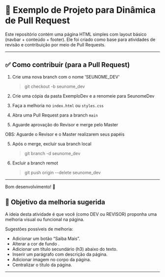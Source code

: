 # 📝 Exemplo de Projeto para Dinâmica de Pull Request

Este repositório contém uma página HTML simples com layout básico (navbar + conteúdo + footer).
Ele foi criado como base para atividades de revisão e contribuição por meio de Pull Requests.

---

## ✅ Como contribuir (para a Pull Request)

1. Crie uma nova branch com o nome 'SEUNOME_DEV'
    > git checkout -b seunome_dev

3. Crie uma cópia da pasta ExemploDev e a  renomeie para SeunomeDev

2. Faça a melhoria no `index.html` ou `styles.css`

3. Abra uma Pull Request para a branch `main`

4. Aguarde aprovação do Revisor e merge pelo Master

OBS: Aguarde o Revisor e o Master realizarem seus papéis

5. Após o merge, excluir sua branch local
    > git branch -d seunome_dev

6. Excluir a branch remot
    > git push origin --delete seunome_dev

---

Bom desenvolvimento! 🚀

## 🎯 Objetivo da melhoria sugerida

A ideia desta atividade é que você (como DEV ou REVISOR) proponha uma melhoria visual ou funcional na página.

Sugestões possíveis de melhoria:

- Adicionar um botão “Saiba Mais”.
- Alterar a cor de fundo .
- Adicionar um título secundário (h3) abaixo do texto.
- Inserir um parágrafo com descrição da página.
- Adicionar imagem no corpo da página.
- Centralizar o título da página.

---


